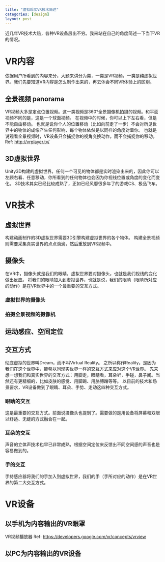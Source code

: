 ```yaml
---
title: "虚拟现实VR技术简述"
categories: [design]
layout: post
---
```


近几年VR技术大热，各种VR设备层出不穷。我来站在自己的角度简述一下当下VR的情况。


# VR内容

依据用户所看到的内容来分，大题来讲分为类，一类是VR视频，一类是纯虚拟世界。我们先要知道VR内容是怎么制作出来的，再去体会不同VR体验上的区别。

##  全景视频 panorama

VR视频大多是定点位置视频。这一类视频是360°全景摄像机拍摄的视频。和平面视频不同的是，这是一个球面视频。
在视频中的时候，你可以上下左右看，但是不能自由移动。
也就是说你个人的位置移动（比如向前走了一步）不会对所见世界中的物体的成像产生任何影响，每个物体依然是以同样的角度对着你。
也就是说观看全景视频时，VR设备只会捕捉你的视角变换动作，而不会捕捉你的移动。
Ref: http://vrplayer.tv/

## 3D虚拟世界

Unity3D构建的虚拟世界，任何一个可见的物体都是实时渲染出来的，因此你可以左顾右看、任意移动，你所看到的任何物体也会因为你视线位置或角度的变化而变化。
3D技术其实已经比较成熟了，正如已经风靡很多年了的游戏CS、极品飞车。


# VR技术

## 虚拟世界

构建动画制作的3D虚拟世界需要3D引擎构建虚拟世界的各个物体。
构建全景视频则需要采集真实世界的点点滴滴，然后重放到VR视频中。


## 摄像头

在VR中，摄像头就是我们的眼睛，虚拟世界要对摄像头，也就是我们视线的变化做出反应。
将我们的眼睛加入到虚拟世界，也就是说，我们的眼睛（眼睛所对应的动作）是在VR世界中的一个最重要的交互方式。

### 虚拟世界的摄像头

### 拍摄全景视频的摄像机


## 运动感应、空间定位





## 交互方式

彻底虚拟的世界叫Dream，而不叫Virtual Reality。
之所以称作Reality，是因为我们在这个世界中，能够以同现实世界一样的交互方式来应对这个VR世界。
先来想一想我们和真实世界的交互方式：用脚走，眼睛看，耳朵听，手碰，鼻子闻。当然还有更精细的，比如皮肤的感觉、用脚踢、用胳膊蹭等等。
以目前的技术和场景要求，VR设备做到了眼睛、耳朵、手势、走动这四种交互方式。

### 眼睛的交互

这是最重要的交互方式。前面说摄像头也提到了。需要做的是用设备将屏幕和双眼以舒适、无缝的方式融合在一起。

### 耳朵的交互

声音的立体声技术也早已非常成熟，根据空间定位来反馈出不同空间感的声音也是容易做到的。

### 手的交互

手持感应器将我们的手加入到虚拟世界，我们的手（手所对应的动作）是在VR世界的第二大交互方式。


# VR设备

## 以手机为内容输出的VR眼罩

VR视频播放器
Ref: https://developers.google.com/vr/concepts/vrview

## 以PC为内容输出的VR设备

